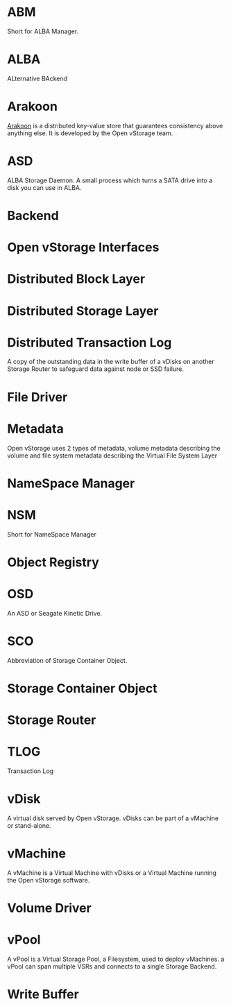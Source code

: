 # ABM
Short for ALBA Manager.

# ALBA
ALternative BAckend

# Arakoon
[Arakoon](http://arakoon.org/) is a distributed key-value store that guarantees consistency above anything else. It is developed by the Open vStorage team.

# ASD
ALBA Storage Daemon. A small process which turns a SATA drive into a disk you can use in ALBA.

# Backend

# Open vStorage Interfaces

# Distributed Block Layer

# Distributed Storage Layer

# Distributed Transaction Log
A copy of the outstanding data in the write buffer of a vDisks on another Storage Router to safeguard data against node or SSD failure.

# File Driver

# Metadata
Open vStorage uses 2 types of metadata, volume metadata describing the volume and file system metadata describing the Virtual File System Layer

# NameSpace Manager

# NSM
Short for NameSpace Manager

# Object Registry

# OSD
An ASD or Seagate Kinetic Drive.


# SCO
Abbreviation of Storage Container Object.

# Storage Container Object

# Storage Router


# TLOG
Transaction Log

# vDisk
A virtual disk served by Open vStorage. vDisks can be part of a vMachine or stand-alone.

# vMachine
A vMachine is a Virtual Machine with vDisks or a Virtual Machine running the Open vStorage software.

# Volume Driver

# vPool
A vPool is a Virtual Storage Pool, a Filesystem, used to deploy vMachines. a vPool can span multiple VSRs and connects to a single Storage Backend.


# Write Buffer
